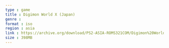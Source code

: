 ```yaml
---
type : game
title : Digimon World X (Japan)
genre : 
format : iso
region : asia
link : https://archive.org/download/PS2-ASIA-ROMS321COM/Digimon%20World%20X%20%28Japan%29.7z
size : 398MB
---
```

